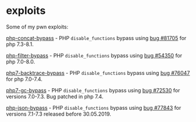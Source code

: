# exploits

Some of my pwn exploits:

[php-concat-bypass](php-concat-bypass) - PHP `disable_functions` bypass using [bug #81705](https://bugs.php.net/bug.php?id=81705) for php 7.3-8.1.

[php-filter-bypass](php-filter-bypass) - PHP `disable_functions` bypass using [bug #54350](https://bugs.php.net/bug.php?id=54350) for php 7.0-8.0.

[php7-backtrace-bypass](php7-backtrace-bypass) - PHP `disable_functions` bypass using [bug #76047](https://bugs.php.net/bug.php?id=76047) for php 7.0-7.4.

[php7-gc-bypass](php7-gc-bypass) - PHP `disable_functions` bypass using [bug #72530](https://bugs.php.net/bug.php?id=72530) for versions 7.0-7.3. Bug patched in php 7.4.

[php-json-bypass](php-json-bypass) - PHP `disable_functions` bypass using [bug #77843](https://bugs.php.net/bug.php?id=77843) for versions 7.1-7.3 released before 30.05.2019.

